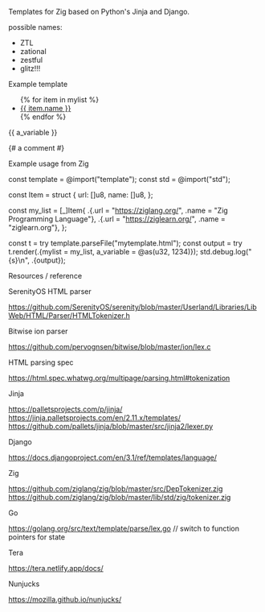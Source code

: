 Templates for Zig based on Python's Jinja and Django.

possible names:
 * ZTL
 * zational
 * zestful
 * glitz!!!

Example template

<ul>
{% for item in mylist %}
	<li><a href="{{ item.url }}">{{ item.name }}</a></li>
{% endfor %}
</ul>
<p>{{ a_variable }}</p>
{# a comment #}

Example usage from Zig

const template = @import("template");
const std = @import("std");

const Item = struct {
	url: []u8,
	name: []u8,
};

const my_list = [_]Item{
	.{.url = "https://ziglang.org/", .name = "Zig Programming Language"}, 
	.{.url = "https://ziglearn.org/", .name = "ziglearn.org"}, 
};

const t = try template.parseFile("mytemplate.html");
const output = try t.render(.{mylist = my_list, a_variable = @as(u32, 1234)});
std.debug.log("{s}\n", .{output});

Resources / reference

SerenityOS HTML parser

https://github.com/SerenityOS/serenity/blob/master/Userland/Libraries/LibWeb/HTML/Parser/HTMLTokenizer.h

Bitwise ion parser

https://github.com/pervognsen/bitwise/blob/master/ion/lex.c

HTML parsing spec

https://html.spec.whatwg.org/multipage/parsing.html#tokenization

Jinja

https://palletsprojects.com/p/jinja/
https://jinja.palletsprojects.com/en/2.11.x/templates/
https://github.com/pallets/jinja/blob/master/src/jinja2/lexer.py

Django

https://docs.djangoproject.com/en/3.1/ref/templates/language/

Zig

https://github.com/ziglang/zig/blob/master/src/DepTokenizer.zig
https://github.com/ziglang/zig/blob/master/lib/std/zig/tokenizer.zig

Go

https://golang.org/src/text/template/parse/lex.go // switch to function pointers for state

Tera

https://tera.netlify.app/docs/

Nunjucks

https://mozilla.github.io/nunjucks/
